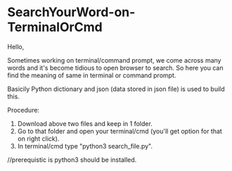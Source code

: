 # SearchYourWord-on-TerminalOrCmd

Hello,


Sometimes working on terminal/command prompt, we come across many words and it's become tidious to open browser to search. 
So here you can find the meaning of same in terminal or command prompt.

Basicily Python dictionary and json (data stored in json file)  is used to build this.

Procedure:
  1. Download above  two files and keep in 1 folder.
  2. Go to that folder and open your terminal/cmd (you'll get option for that on right click).
  3. In terminal/cmd type "python3 search_file.py". 
  
  //prerequistic is python3 should be installed.

